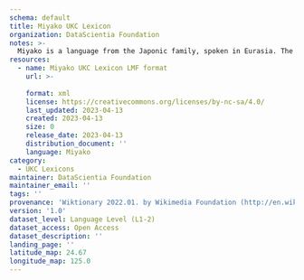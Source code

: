 ```yaml
---
schema: default
title: Miyako UKC Lexicon
organization: DataScientia Foundation
notes: >-
  Miyako is a language from the Japonic family, spoken in Eurasia. The UKC Lexicon of Miyako is represented as a lexico-semantic network. It consists of words, word senses, synsets, as well as sense-level and synset-level relationships.
resources:
  - name: Miyako UKC Lexicon LMF format
    url: >-
      
    format: xml
    license: https://creativecommons.org/licenses/by-nc-sa/4.0/
    last_updated: 2023-04-13
    created: 2023-04-13
    size: 0
    release_date: 2023-04-13
    distribution_document: ''
    language: Miyako
category:
  - UKC Lexicons
maintainer: DataScientia Foundation
maintainer_email: ''
tags: ''
provenance: 'Wiktionary 2022.01. by Wikimedia Foundation (http://en.wiktionary.org); CogNet 2.1 by Khuyagbaatar Batsuren, National University of Mongolia (http://cognet.ukc.disi.unitn.it); Princeton WordNet 2.1 by Princeton University (https://wordnet.princeton.edu)'
version: '1.0'
dataset_level: Language Level (L1-2)
dataset_access: Open Access
dataset_description: ''
landing_page: ''
latitude_map: 24.67
longitude_map: 125.0
---
```

